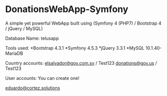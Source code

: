 # DonationsWebApp-Symfony
A simple yet powerful WebApp built using (Symfony 4 (PHP7) / Bootstrap 4 / jQuery / MySQL)


Database Name: telusapp

Tools used:
*Bootstrap 	4.3.1
*Symfony 	  4.5.3
*jQuery 	  3.3.1
*MySQL		  10.1.40-MariaDB


Country accounts:
elsalvador@gov.com.sv / Test123
donations@gov.us / Test123

User accounts:
You can create one!

eduardo@cortez.solutions
